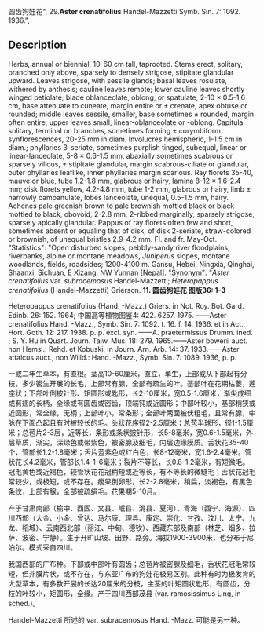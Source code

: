 圆齿狗娃花",
29.**Aster crenatifolius** Handel-Mazzetti Symb. Sin. 7: 1092. 1936.",

## Description
Herbs, annual or biennial, 10-60 cm tall, taprooted. Stems erect, solitary, branched only above, sparsely to densely strigose, stipitate glandular upward. Leaves strigose, with sessile glands; basal leaves rosulate, withered by anthesis; cauline leaves remote; lower cauline leaves shortly winged petiolate; blade oblanceolate, oblong, or spatulate, 2-10 × 0.5-1.6 cm, base attenuate to cuneate, margin entire or ± crenate, apex obtuse or rounded; middle leaves sessile, smaller, base sometimes ± rounded, margin often entire; upper leaves small, linear-oblanceolate or -oblong. Capitula solitary, terminal on branches, sometimes forming ± corymbiform synflorescences, 20-25 mm in diam. Involucres hemispheric, 1-1.5 cm in diam.; phyllaries 3-seriate, sometimes purplish tinged, subequal, linear or linear-lanceolate, 5-8 × 0.6-1.5 mm, abaxially sometimes scabrous or sparsely villous, ± stipitate glandular, margin scabrous-ciliate or glandular, outer phyllaries leaflike, inner phyllaries margin scarious. Ray florets 35-40, mauve or blue, tube 1.2-1.8 mm, glabrous or hairy, lamina 8-12 × 1.6-2.4 mm; disk florets yellow, 4.2-4.8 mm, tube 1-2 mm, glabrous or hairy, limb ± narrowly campanulate, lobes lanceolate, unequal, 0.5-1.5 mm, hairy. Achenes pale greenish brown to pale brownish mottled black or black mottled to black, obovoid, 2-2.8 mm, 2-ribbed marginally, sparsely strigose, sparsely apically glandular. Pappus of ray florets often few and short, sometimes absent or equaling that of disk, of disk 2-seriate, straw-colored or brownish, of unequal bristles 2.9-4.2 mm. Fl. and fr. May-Oct.
  "Statistics": "Open disturbed slopes, pebbly-sandy river floodplains, riverbanks, alpine or montane meadows, *Juniperus* slopes, montane woodlands, fields, roadsides; 1200-4100 m. Gansu, Hebei, Ningxia, Qinghai, Shaanxi, Sichuan, E Xizang, NW Yunnan [Nepal].
  "Synonym": "*Aster crenatifolius* var. *subracemosus* Handel-Mazzetti; *Heteropappus crenatifolius* (Handel-Mazzetti) Grierson.
**11. 圆齿狗娃花 图版36: 1-3**

Heteropappus crenatifolius (Hand. -Mazz.) Griers. in Not. Roy. Bot. Gard. Edinb. 26: 152. 1964; 中国高等植物图鉴4: 422. 6257. 1975. ——Aster crenatifolius Hand. -Mazz., Symb. Sin. 7: 1092. t. 16. f. 14. 1936. et in Act. Hort. Goth. 12: 217. 1938. p. p. excl. syn. ——A. praetermissus Drumm. ined. ; S. Y. Hu in Quart. Journ. Taiw. Mus. 18: 279. 1965.——Aster bowerii auct. non Hemsl.: Rehd. et Kobuski, in Journ. Arn. Arb. 14: 37. 1933.——Aster attaicus auct., non Willd.: Hand. -Mazz., Symb. Sin. 7: 1089. 1936, p. p.

一或二年生草本，有直根。茎高10-60厘米，直立，单生，上部或从下部起有分枝，多少密生开展的长毛，上部常有腺，全部有疏生的叶。基部叶在花期枯萎，莲座状；下部叶倒披针形、矩圆形或匙形，长2-10厘米，宽0.5-1.6厘米，渐尖成细或有翅的长柄，全缘或有圆齿或密齿，顶端钝或近圆形；中部叶较小，基部稍狭或近圆形，常全缘，无柄；上部叶小，常条形；全部叶两面被伏粗毛，且常有腺，中脉在下面凸起且有时被较长的毛。头状花序径2-2.5厘米；总苞半球形，径1-1.5厘米；总苞片2-3层，近等长，条形或条状披针形，长5-8毫米，宽0.6-1.5毫米，外层草质，渐尖，深绿色或带紫色，被密腺及细毛，内层边缘膜质。舌状花35-40个，管部长1.2-1.8毫米；舌片蓝紫色或红白色，长8-12毫米，宽1.6-2.4毫米。管状花长4.2毫米，管部长1.4-1-6毫米；裂片不等长，长0.8-1.2毫米，有短微毛。冠毛黄色或近褐色，较管状花花冠稍短或近等长，有不等长的微糙毛；舌状花冠毛常较少，或极短，或不存在。瘦果倒卵形，长2-2.8毫米，稍扁，淡褐色，有黑色条纹，上部有腺，全部被疏绢毛。花果期5-10月。

产于甘肃南部（榆中、西固、文县、岷县、洮县、夏河）、青海（西宁、海源）、四川西部（大金、小金、曾达、马尔康、理县、康定、崇化、甘孜、汶川、太宁、九龙、稻城）、云南西北部（丽江、中甸、德钦）、西藏东部及南部（林芝、烟多、拉萨、波密、宁静）。生于开旷山坡、田野、路旁。海拔1900-3900米，也分布于尼泊尔。模式采自四川。

我国西部的广布种。下部或中部叶有圆齿；总苞片被密腺及细毛，舌状花冠毛常较短，但非膜片状，或不存在，与东亚广布的狗娃花极易区别。此种有时为极发育的大型草本，有多数开展的长达20厘米的分枝，主茎的叶矩圆状匙形，有圆齿，分枝的叶较小，矩圆形，全缘。产于四川西部茂县 (var. ramosissimus Ling, in sched.)。

Handel-Mazzetti 所述的 var. subracemosus Hand. -Mazz. 可能是另一种。
